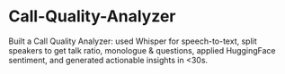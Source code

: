 # Call-Quality-Analyzer
Built a Call Quality Analyzer: used Whisper for speech-to-text, split speakers to get talk ratio, monologue &amp; questions, applied HuggingFace sentiment, and generated actionable insights in &lt;30s.
